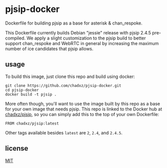 # pjsip-docker

Dockerfile for building pjsip as a base for asterisk & chan_respoke. 

This Dockerfile currently builds Debian "jessie" release with pjsip 2.4.5 pre-compiled. 
We apply a slight customization to the pjsip build to better support chan_respoke and 
WebRTC in general by increasing the maximum number of ice candidates that pjsip allows.

## usage

To build this image, just clone this repo and build using docker:

    git clone https://github.com/chadxz/pjsip-docker.git
    cd pjsip-docker
    docker build -t pjsip .

More often though, you'll want to use the image built by this repo as a base for your 
own image that needs pjsip. This repo is linked to the Docker hub at [chadxz/pjsip][],
so you can simply add this to the top of your own Dockerfile:

    FROM chadxz/pjsip:latest

Other tags available besides `latest` are `2`, `2.4`, and `2.4.5`.

## license

[MIT](https://github.com/chadxz/pjsip-docker/blob/master/LICENSE)


[chadxz/pjsip]: https://hub.docker.com/r/chadxz/pjsip/

